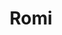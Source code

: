 ---
title: Romi
date: 
draft: false

# descripcion
description : Aros de plata 925 y ópalo

materials: Plata 925

color: Plateado y ópalo

dimensions: 1,2cm largo

code: 01-04-0632

type: "Aros"

categories: []

price: $2.830,00

# Images
# first image will be shown in the product page
images:
  # - image: "images/path_to_image"
  # La ubicacion de las imagenes es imagenes/Aros/Aros.Piedras/01-04-0632-romi
  - image: "./images/aros/piedras/01-04-0632_a.JPG"
  - image: "./images/aros/piedras/01-04-0632_b.JPG"
---